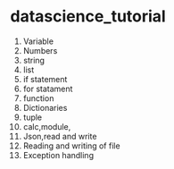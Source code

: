 # datascience_tutorial

1. Variable
2. Numbers
3. string
4. list
5. if statement
6. for statament
7. function
8. Dictionaries
9. tuple
10. calc,module,
11. Json,read and write 
11. Reading and writing of file 
12. Exception handling